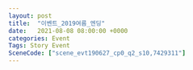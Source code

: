 ```yaml
---
layout: post
title:  "이벤트_2019여름_엔딩"
date:   2021-08-08 08:00:00 +0000
categories: Event
Tags: Story Event
SceneCode: ["scene_evt190627_cp0_q2_s10,7429311"]
---
```

